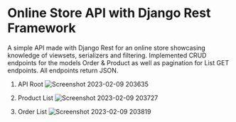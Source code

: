 # Online Store API with Django Rest Framework
A simple API made with Django Rest for an online store showcasing knowledge of viewsets, serializers and filtering.
Implemented CRUD endpoints for the models Order & Product as well as pagination for List GET endpoints. 
All endpoints return JSON. 

1) API Root
![Screenshot 2023-02-09 203635](https://user-images.githubusercontent.com/65036762/217906818-a6f5363e-17ab-4d09-acdb-bfe399f8fae6.jpg)

2) Product List
![Screenshot 2023-02-09 203727](https://user-images.githubusercontent.com/65036762/217906909-de2d1dd6-fbbe-42a3-a418-39da72f48276.jpg)

3) Order List
![Screenshot 2023-02-09 203819](https://user-images.githubusercontent.com/65036762/217906979-3655bf4c-83b0-4ead-a028-57becbd8dadd.jpg)
